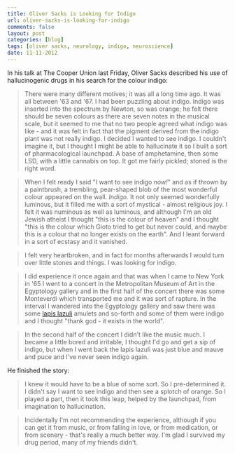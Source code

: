 ```yaml
---
title: Oliver Sacks is Looking for Indigo
url: oliver-sacks-is-looking-for-indigo
comments: false
layout: post
categories: [blog]
tags: [oliver sacks, neurology, indigo, neuroscience]
date: 11-11-2012
---
```

In his talk at The Cooper Union last Friday, Oliver Sacks described his use of hallucinogenic drugs in his search for the colour indigo: 

> There were many different motives; it was all a long time ago. It was all between '63 and '67. I had been puzzling about indigo. Indigo was inserted into the spectrum by Newton, so was orange; he felt there should be seven colours as there are seven notes in the musical scale, but it seemed to me that no two people agreed what indigo was like - and it was felt in fact that the pigment derived from the indigo plant was not really indigo. I decided I wanted to see indigo. I couldn't imagine it, but I thought I might be able to hallucinate it so I built a sort of pharmacological launchpad. A base of amphetamine, then some LSD, with a little cannabis on top. It got me fairly pickled; stoned is the right word.

> When I felt ready I said "I want to see indigo *now!*" and as if thrown by a paintbrush, a trembling, pear-shaped blob of the most wonderful colour appeared on the wall. *Indigo*. It not only seemed wonderfully luminous, but it filled me with a sort of mystical - almost religious joy. I felt it was numinous as well as luminous, and although I'm an old Jewish atheist I thought "this is the colour of heaven" and I thought "this is the colour which Gioto tried to get but never could, and maybe this is a colour that no longer exists on the earth". And I leant forward in a sort of ecstasy and it vanished. 

> I felt very heartbroken, and in fact for months afterwards I would turn over little stones and things. I was looking for indigo. 

> I did experience it once again and that was when I came to New York in '65 I went to a concert in the Metropolitan Museum of Art in the Egyptology gallery and in the first half of the concert there was some Monteverdi which transported me and it was sort of rapture. In the interval I wandered into the Egyptology gallery and saw there was some <a href="http://en.wikipedia.org/wiki/Lapis_lazuli">lapis lazuli</a> amulets and so-forth and some of them were indigo and I thought "thank god - it exists in the world". 

> In the second half of the concert I didn't like the music much. I became a little bored and irritable, I thought I'd go and get a sip of indigo, but when I went back the lapis lazuli was just blue and mauve and puce and I've never seen indigo again. 

He finished the story:

> I knew it would have to be a blue of some sort. So I pre-determined it. I didn't say I want to see indigo and then see a splotch of orange. So I played a part, then it took this leap, helped by the launchpad, from imagination to hallucination. 

> Incidentally I'm not recommending the experience, although if you can get it from music, or from falling in love, or from medication, or from scenery - that's really a much better way. I'm glad I survived my drug period, many of my friends didn't.